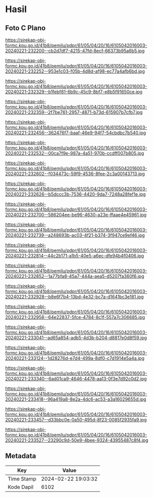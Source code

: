 # Hasil

## Foto C Plano

https://sirekap-obj-formc.kpu.go.id/41b8/pemilu/pdpr/61/05/04/20/16/6105042016003-20240221-232200--cb2d7df7-4215-47fd-8ecf-66373b95a6b5.jpg

https://sirekap-obj-formc.kpu.go.id/41b8/pemilu/pdpr/61/05/04/20/16/6105042016003-20240221-232252--953e1c03-f05b-4d8d-af98-ec77a4afb6bd.jpg

https://sirekap-obj-formc.kpu.go.id/41b8/pemilu/pdpr/61/05/04/20/16/6105042016003-20240221-232329--b1febf81-6b9c-45c9-8bf7-e8b5f91650ce.jpg

https://sirekap-obj-formc.kpu.go.id/41b8/pemilu/pdpr/61/05/04/20/16/6105042016003-20240221-232359--2f7be761-2957-4871-b73d-615907b7cfb7.jpg

https://sirekap-obj-formc.kpu.go.id/41b8/pemilu/pdpr/61/05/04/20/16/6105042016003-20240221-232456--362476f7-baaf-46e9-94f7-54cbdbc7b540.jpg

https://sirekap-obj-formc.kpu.go.id/41b8/pemilu/pdpr/61/05/04/20/16/6105042016003-20240221-232532--00ca7f9e-987a-4a51-970b-ccdff007b805.jpg

https://sirekap-obj-formc.kpu.go.id/41b8/pemilu/pdpr/61/05/04/20/16/6105042016003-20240221-232602--f034473c-59f9-4536-8fee-2c3a00143713.jpg

https://sirekap-obj-formc.kpu.go.id/41b8/pemilu/pdpr/61/05/04/20/16/6105042016003-20240221-232626--b5dccc3b-7536-4420-9da7-7248a28fef1e.jpg

https://sirekap-obj-formc.kpu.go.id/41b8/pemilu/pdpr/61/05/04/20/16/6105042016003-20240221-232700--586204ee-be96-4630-a23e-ffaae4e45961.jpg

https://sirekap-obj-formc.kpu.go.id/41b8/pemilu/pdpr/61/05/04/20/16/6105042016003-20240221-232739--a248693b-ac03-4f21-b374-3f947ce9ef46.jpg

https://sirekap-obj-formc.kpu.go.id/41b8/pemilu/pdpr/61/05/04/20/16/6105042016003-20240221-232814--44c2b171-a1b5-40e5-a6ec-dfe94b4f0406.jpg

https://sirekap-obj-formc.kpu.go.id/41b8/pemilu/pdpr/61/05/04/20/16/6105042016003-20240221-232852--1a77bfa8-45a7-444a-aea5-d5207fa360f6.jpg

https://sirekap-obj-formc.kpu.go.id/41b8/pemilu/pdpr/61/05/04/20/16/6105042016003-20240221-232928--b8e6f7b4-13bd-4e32-bc7a-d1641bc3e181.jpg

https://sirekap-obj-formc.kpu.go.id/41b8/pemilu/pdpr/61/05/04/20/16/6105042016003-20240221-232958--64e22837-5fce-4784-8c1f-557a7c306685.jpg

https://sirekap-obj-formc.kpu.go.id/41b8/pemilu/pdpr/61/05/04/20/16/6105042016003-20240221-233041--ad65a854-adb5-4d3b-b204-d8817e0d8f59.jpg

https://sirekap-obj-formc.kpu.go.id/41b8/pemilu/pdpr/61/05/04/20/16/6105042016003-20240221-233124--1d28276d-e7d4-499a-8df0-c7d1914e5a4a.jpg

https://sirekap-obj-formc.kpu.go.id/41b8/pemilu/pdpr/61/05/04/20/16/6105042016003-20240221-233340--6ad01ca9-4646-4478-aa13-0f3e7d92c0d2.jpg

https://sirekap-obj-formc.kpu.go.id/41b8/pemilu/pdpr/61/05/04/20/16/6105042016003-20240221-233418--96a419a8-8e2a-4dc6-ac53-a3a16029655d.jpg

https://sirekap-obj-formc.kpu.go.id/41b8/pemilu/pdpr/61/05/04/20/16/6105042016003-20240221-233457--d33bbc0e-0a50-495d-8f23-0085f2935fa9.jpg

https://sirekap-obj-formc.kpu.go.id/41b8/pemilu/pdpr/61/05/04/20/16/6105042016003-20240221-233527--23290c9d-50e9-4bee-9324-43955487c8f4.jpg


## Metadata

| Key        | Value               |
| ---------- | ------------------- |
| Time Stamp | 2024-02-22 19:03:32 |
| Kode Dapil | 6102                |



